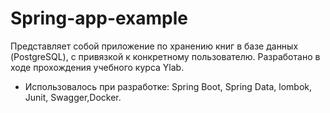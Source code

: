 # Spring-app-example
Представляет собой приложение по хранению книг в базе данных (PostgreSQL), с привязкой к конкретному пользователю.
Разработано в ходе прохождения учебного курса Ylab.
* Использовалось при разработке: Spring Boot, Spring Data, lombok, Junit, Swagger,Docker. 


